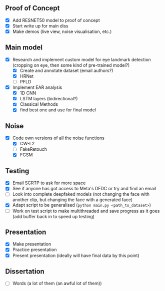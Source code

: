 ## Proof of Concept
- [X] Add RESNET50 model to proof of concept
- [X] Start write up for main diss
- [X] Make demos (live view, noise visualisation, etc.)

## Main model
- [X] Research and implement custom model for eye landmark detection (cropping on eye, then some kind of pre-trained model?)
  - [X] Create and annotate dataset (email authors?)
  - [X] HRNet
  - [ ] PFLD
- [X] Implement EAR analysis
  - [X] 1D CNN
  - [X] LSTM layers (bidirectional?)
  - [X] Classical Methods
  - [X] find best one and use for final model

## Noise
- [X] Code own versions of all the noise functions
  - [X] CW-L2
  - [ ] FakeRetouch
  - [X] FGSM

## Testing
- [X] Email SCRTP to ask for more space
- [X] See if anyone has got access to Meta's DFDC or try and find an email
- [ ] Look into complete deepfaked models (not changing the face with another clip, but changing the face with a generated face)
- [X] Adapt script to be generalised (`python main.py <path_to_dataset>`)
- [ ] Work on test script to make multithreaded and save progress as it goes (add buffer back in to speed up testing)

## Presentation
- [X] Make presentation
- [X] Practice presentation
- [X] Present presentation (ideally will have final data by this point)

## Dissertation
- [ ] Words (a lot of them (an awful lot of them)) 
